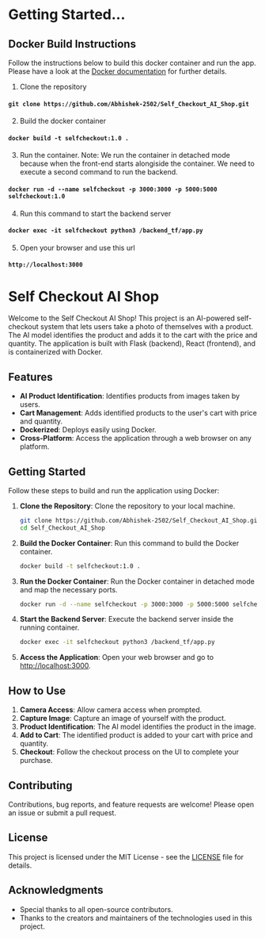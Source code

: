 # Getting Started...

## Docker Build Instructions

Follow the instructions below to build this docker container and run the app. Please have a look at the [Docker documentation](https://docs.docker.com/) for further details.

1. Clone the repository

#### `git clone https://github.com/Abhishek-2502/Self_Checkout_AI_Shop.git`

2. Build the docker container

#### `docker build -t selfcheckout:1.0 .`

3. Run the container.
   Note: We run the container in detached mode because when the front-end starts alongiside the container. We need to execute a second command to run the backend.

#### `docker run -d --name selfcheckout -p 3000:3000 -p 5000:5000 selfcheckout:1.0`

4. Run this command to start the backend server

#### `docker exec -it selfcheckout python3 /backend_tf/app.py`

5. Open your browser and use this url

#### `http://localhost:3000`




# Self Checkout AI Shop

Welcome to the Self Checkout AI Shop! This project is an AI-powered self-checkout system that lets users take a photo of themselves with a product. The AI model identifies the product and adds it to the cart with the price and quantity. The application is built with Flask (backend), React (frontend), and is containerized with Docker.

## Features

- **AI Product Identification**: Identifies products from images taken by users.
- **Cart Management**: Adds identified products to the user's cart with price and quantity.
- **Dockerized**: Deploys easily using Docker.
- **Cross-Platform**: Access the application through a web browser on any platform.

## Getting Started

Follow these steps to build and run the application using Docker:

1. **Clone the Repository**: Clone the repository to your local machine.
    ```bash
    git clone https://github.com/Abhishek-2502/Self_Checkout_AI_Shop.git
    cd Self_Checkout_AI_Shop
    ```

2. **Build the Docker Container**: Run this command to build the Docker container.
    ```bash
    docker build -t selfcheckout:1.0 .
    ```

3. **Run the Docker Container**: Run the Docker container in detached mode and map the necessary ports.
    ```bash
    docker run -d --name selfcheckout -p 3000:3000 -p 5000:5000 selfcheckout:1.0
    ```

4. **Start the Backend Server**: Execute the backend server inside the running container.
    ```bash
    docker exec -it selfcheckout python3 /backend_tf/app.py
    ```

5. **Access the Application**: Open your web browser and go to [http://localhost:3000](http://localhost:3000).

## How to Use

1. **Camera Access**: Allow camera access when prompted.
2. **Capture Image**: Capture an image of yourself with the product.
3. **Product Identification**: The AI model identifies the product in the image.
4. **Add to Cart**: The identified product is added to your cart with price and quantity.
5. **Checkout**: Follow the checkout process on the UI to complete your purchase.

## Contributing

Contributions, bug reports, and feature requests are welcome! Please open an issue or submit a pull request.

## License

This project is licensed under the MIT License - see the [LICENSE](LICENSE) file for details.

## Acknowledgments

- Special thanks to all open-source contributors.
- Thanks to the creators and maintainers of the technologies used in this project.
